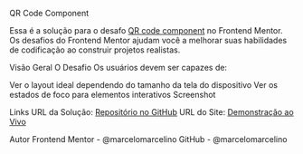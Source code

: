 QR Code Component

Essa é a solução para o desafo [QR code component](https://www.frontendmentor.io/challenges/qr-code-component-iux_sIO_H) no Frontend Mentor. Os desafios do Frontend Mentor ajudam você a melhorar suas habilidades de codificação ao construir projetos realistas.

Visão Geral
O Desafio
Os usuários devem ser capazes de:

Ver o layout ideal dependendo do tamanho da tela do dispositivo
Ver os estados de foco para elementos interativos
Screenshot

Links
URL da Solução: [Repositório no GitHub](https://github.com/marcelomarcelino/QR-code-component)
URL do Site: [Demonstração ao Vivo](https://qr-code-component-marcelo-marcelinos-projects.vercel.app/)

Autor
Frontend Mentor - @marcelomarcelino
GitHub - @marcelomarcelino